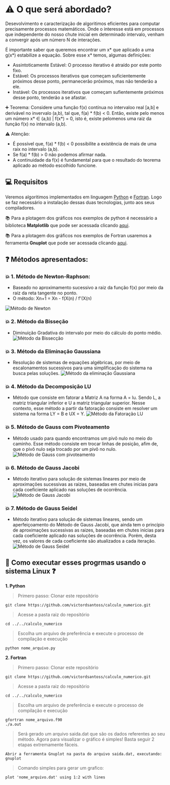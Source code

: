 # :warning: O que será abordado? 
Desevolvimento e caracterização de algoritimos eficientes para computar precisamente processos matemáticos. Onde o interesse está em processos que independente do nosso chute inicial em determinado intervalo, venham a convergir após um número N de interações.

É importante saber que queremos encontrar um x* que aplicado a uma g(x*) estabilize a equação. Sobre esse x* temos, algumas definições:
  * Assintoticamente Estável: O processo iterativo é atraído por este ponto fixo.
  * Estável: Os processos iterativos que começam suficientemente próximos desse ponto, permanecerão próximos, mas não tenderão a ele.
  * Instável: Os processos iterativos que começam sufientemente próximos desse ponto, tenderão a se afastar.   
  
:heavy_plus_sign: Teorema:
  Considere uma função f(x) contínua no intervaloo real [a,b] e derivável no invervalo (a,b), tal que, f(a) * f(b) < 0. Então, existe pelo menos um número x* ∈ (a,b) | f(x*) = 0, isto é, existe pelomenos uma raiz da função f(x) no intervalo (a,b).
  
 :warning: Atenção:
  * É possível que, f(a) * f(b) < 0 possibilite a existência de mais de uma raix no intervalo (a,b).
  * Se f(a) * f(b) > 0 não podemos afirmar nada.
  * A continuidade da f(x) é fundamental para que o resultado do teorema aplicado ao método escolhido funcione.
  
  
## :computer: Requisitos
Veremos algoritimos implementados em linguagem [Python](https://www.python.org/downloads/) e [Fortran](https://gcc.gnu.org/wiki/GFortranBinaries#Windows). Logo se faz necessário a instalação dessas duas tecnologias, junto aos seus compiladores. 

:books: Para a plotagem dos gráficos nos exemplos de python é necessário a biblioteca **Matplotlib** que pode ser acessada clicando [aqui](https://matplotlib.org/downloads.html).

:books: Para a plotagem dos gráficos nos exemplos de Fortran usaremos a ferramenta **Gnuplot** que pode ser acessada clicando [aqui](https://sourceforge.net/projects/gnuplot/files/gnuplot/).
   
  

## :question: Métodos apresentados: 
### :collision: 1. Método de Newton-Raphson: 
  * Baseado no aproximamento sucessivo a raiz da função f(x) por meio da raiz da reta tangente no ponto. 
  * O método: Xn+1 = Xn - f(X(n) / f'(X(n)
  
  ![Método de Newton](https://upload.wikimedia.org/wikipedia/commons/b/bb/Newton%E2%80%93Raphson_method.png)
  
### :collision: 2. Método da Bisseção 
  * Diminuição Gradativa do intervalo por meio do cálculo do ponto médio.
  ![Método da Bissecção](https://sites.google.com/site/calcnum10/_/rsrc/1475769500201/home/lista-2/metodos/metodo-da-bisseccao/Bissec%C3%A7%C3%A3o.png)

### :collision: 3. Método da Eliminação Gaussiana
  * Resolução de sistemas de equações algébricas, por meio de escalonamentos sucessivos para uma simplificação do sistema na busca pelas soluções.
  ![Método da eliminação Gaussiana](https://3.bp.blogspot.com/-eENtEFKiZi0/XF6uShPjLSI/AAAAAAAAnEQ/qUwbWCA8dZ0wB-bx6UT2ezyWikYXrDRZACLcBGAs/w1200-h630-p-k-no-nu/Escalonamento%252C%2Bo%2Bm%25C3%25A9todo%2Bde%2Belimina%25C3%25A7%25C3%25A3o%2Bde%2BGauss.png)
  
### :collision: 4. Método da Decomposição LU
  * Método que consiste em fatorar a Matriz A na forma A = lu. Sendo L, a matriz triangular inferior e U a matriz triangular superior. Nesse contexto, esse método a partir da fatoração consiste em resolver um sistema na forma LY = B e UX = Y.
  ![Método da Fatoração LU](https://image.slidesharecdn.com/aula3-sistemaslineares-parte1-130213170436-phpapp01/95/aula3-sistemas-lineares-parte1-29-638.jpg?cb=1360775137)
  
### :collision: 5. Método de Gauss com Pivoteamento 
  * Método usado para quando encontramos um pivô nulo no meio do caminho. Esse método consiste em trocar linhas de posição, afim de, que o pivô nulo seja trocado por um pivô no nulo.
  ![Método de Gauss com pivoteamento](https://slideplayer.com.br/slide/1594717/5/images/23/Estrat%C3%A9gias+de+Pivoteamento.jpg)
  
### :collision: 6. Método de Gauss Jacobi 
  * Método iterativo para solução de sistemas lineares por meio de aproximações sucessivas as raizes, baseadas em chutes inicias para cada coeficiente aplicado nas soluções de ocorrência.
  ![Método de Gauss Jacobi](https://image.slidesharecdn.com/aula02renancn-130809053942-phpapp01/95/mtodos-iterativos-gaussjacobi-part-i-professorenan-13-638.jpg?cb=1376033881)

### :collision: 7. Método de Gauss Seidel
  * Método iterativo para solução de sistemas lineares, sendo um aperfeiçoamento do Método de Gauss Jacobi, que ainda tem o princípio de aproximações sucessivas as raizes, baseadas em chutes inicias para cada coeficiente aplicado nas soluções de ocorrência. Porém, desta vez, os valores de cada coeficiente são atualizados a cada iteração.
  ![Método de Gauss Seidel](https://image.slideserve.com/879230/m-todos-iterativos-m-todo-de-gauss-seidel2-l.jpg)


## :running: Como executar esses progrmas usando o sistema Linux :question:
**1. Python**
> Primero passo: Clonar este repositório
     
    git clone https://github.com/victordsantoss/calculo_numerico.git
> Acesse a pasta raiz do repositório

    cd ../../calculo_numerico
> Escolha um arquivo de preferência e execute o processo de compilação e execução
    
    python nome_arquivo.py
**2. Fortran**
> Primero passo: Clonar este repositório
     
    git clone https://github.com/victordsantoss/calculo_numerico.git
> Acesse a pasta raiz do repositório

    cd ../../calculo_numerico

> Escolha um arquivo de preferência e execute o processo de compilação e execução
    
    gfortran nome_arquivo.f90
    ./a.out
> Será gerado um arquivo saida.dat que são os dados referentes ao seu método. Agora para visualizar o gráfico é simples! Basta seguir 2 etapas extremamente fáceis. 
    
    Abrir a ferramenta Gnuplot na pasta do arquivo saida.dat, executando: gnuplot
> Comando simples para gerar um grafico: 
    
    plot 'nome_arquivo.dat' using 1:2 with lines 
